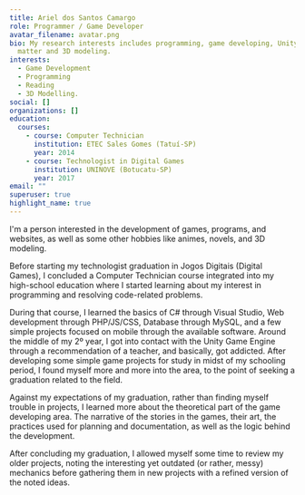 ```yaml
---
title: Ariel dos Santos Camargo
role: Programmer / Game Developer
avatar_filename: avatar.png
bio: My research interests includes programming, game developing, Unity engine
  matter and 3D modeling.
interests:
  - Game Development
  - Programming
  - Reading
  - 3D Modelling.
social: []
organizations: []
education:
  courses:
    - course: Computer Technician
      institution: ETEC Sales Gomes (Tatuí-SP)
      year: 2014
    - course: Technologist in Digital Games
      institution: UNINOVE (Botucatu-SP)
      year: 2017
email: ""
superuser: true
highlight_name: true
---
```

I'm a person interested in the development of games, programs, and websites, as well as some other hobbies like animes, novels, and 3D modeling.

Before starting my technologist graduation in Jogos Digitais (Digital Games), I concluded a Computer Technician course integrated into my high-school education where I started learning about my interest in programming and resolving code-related problems.

During that course, I learned the basics of C# through Visual Studio, Web development through PHP/JS/CSS, Database through MySQL, and a few simple projects focused on mobile through the available software. Around the middle of my 2º year, I got into contact with the Unity Game Engine through a recommendation of a teacher, and basically, got addicted. After developing some simple game projects for study in midst of my schooling period, I found myself more and more into the area, to the point of seeking a graduation related to the field.

Against my expectations of my graduation, rather than finding myself trouble in projects, I learned more about the theoretical part of the game developing area. The narrative of the stories in the games, their art, the practices used for planning and documentation, as well as the logic behind the development.

After concluding my graduation, I allowed myself some time to review my older projects, noting the interesting yet outdated (or rather, messy) mechanics before gathering them in new projects with a refined version of the noted ideas.